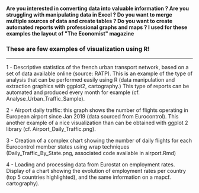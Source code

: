 #### Are you interested in converting data into valuable information ? Are you struggling with manipulating data in Excel ?  Do you want to merge multiple sources of data and create tables ? Do you want to create automated reports with professional graphs and maps ? I used for these examples the layout of "The Economist" magazine

### These are few examples of visualization using R!
--------------------------------------------------

1 - Descriptive statistics of the french urban transport network, based on a set of data available online (source: RATP). This is an example of the type of analysis that can be performed easily using R (data manipulation and extraction graphics with ggplot2, cartography.) This type of reports can be automated and produced every month for example (cf. Analyse_Urban_Traffic_Sample).

2 - Airport daily traffic: this graph shows the number of flights operating in European airport since Jan 2019 (data sourced from Eurocontrol). This another example of a nice visualization than can be obtained with ggplot 2 library (cf. Airport_Daily_Traffic.png).

3 - Creation of a complex chart showing the number of daily flights for each Eurocontrol member states using wrap techniques (Daily_Traffic_By_State.png, associated code available in airport.Rmd)

4 - Loading and processing data from Eurostat on employment rates. Display of a chart showing the evolution of employment rates per country (top 5 countries highlighted), and the same information on a mapcf. cartography). 
